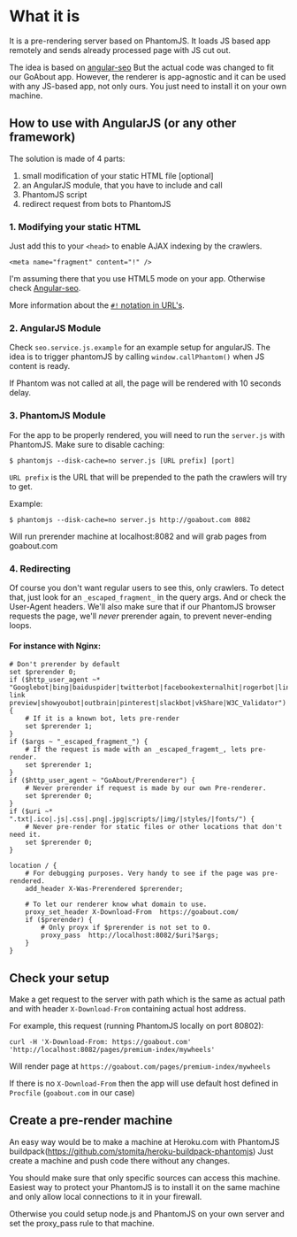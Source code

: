 # What it is


It is a pre-rendering server based on PhantomJS. It loads JS based app
remotely and sends already processed page with JS cut out.

The idea is based on [angular-seo](https://github.com/steeve/angular-seo)
But the actual code was changed to fit our GoAbout app. However,
the renderer is app-agnostic and it can be used with any JS-based app,
not only ours. You just need to install it on your own machine.


## How to use with AngularJS (or any other framework)

The solution is made of 4 parts:

1. small modification of your static HTML file [optional]
2. an AngularJS module, that you have to include and call
3. PhantomJS script
4. redirect request from bots to PhantomJS

### 1. Modifying your static HTML

Just add this to your `<head>` to enable AJAX indexing by the crawlers.

	<meta name="fragment" content="!" />

I'm assuming there that you use HTML5 mode on your app. Otherwise check
[Angular-seo](https://github.com/steeve/angular-seo).

More information about the [`#!` notation in URL's](https://support.google.com/webmasters/answer/174992?hl=en).

### 2. AngularJS Module


Check `seo.service.js.example` for an example setup for angularJS. The
idea is to trigger phantomJS by calling `window.callPhantom()` when JS
content is ready.

If Phantom was not called at all, the page will be rendered with 10
seconds delay.

### 3. PhantomJS Module

For the app to be properly rendered, you will need to run the
`server.js` with PhantomJS. Make sure to disable caching:

	$ phantomjs --disk-cache=no server.js [URL prefix] [port]

`URL prefix` is the URL that will be prepended to the path the crawlers
will try to get.

Example:


	$ phantomjs --disk-cache=no server.js http://goabout.com 8082


Will run prerender machine at localhost:8082 and will grab pages from
goabout.com

### 4. Redirecting


Of course you don't want regular users to see this, only crawlers. To
detect that, just look for an `_escaped_fragment_` in the query args.
And or check the User-Agent headers. We'll also make sure that if our
PhantomJS browser requests the page, we'll _never_ prerender again, to
prevent never-ending loops.

#### For instance with Nginx:


	# Don't prerender by default
	set $prerender 0;
	if ($http_user_agent ~* "Googlebot|bing|baiduspider|twitterbot|facebookexternalhit|rogerbot|linkedinbot|embedly|quora link preview|showyoubot|outbrain|pinterest|slackbot|vkShare|W3C_Validator") {
		# If it is a known bot, lets pre-render
		set $prerender 1;
	}
	if ($args ~ "_escaped_fragment_") {
		# If the request is made with an _escaped_fragemt_, lets pre-render.
		set $prerender 1;
	}
	if ($http_user_agent ~ "GoAbout/Prerenderer") {
		# Never prerender if request is made by our own Pre-renderer.
		set $prerender 0;
	}
	if ($uri ~* ".txt|.ico|.js|.css|.png|.jpg|scripts/|img/|styles/|fonts/") {
		# Never pre-render for static files or other locations that don't need it.
		set $prerender 0;
	}

	location / {
		# For debugging purposes. Very handy to see if the page was pre-rendered.
		add_header X-Was-Prerendered $prerender;

		# To let our renderer know what domain to use.
		proxy_set_header X-Download-From  https://goabout.com/
		if ($prerender) {
		    # Only proyx if $prerender is not set to 0.
			proxy_pass  http://localhost:8082/$uri?$args;
		}
	}



## Check your setup

Make a get request to the server with path which is the same as actual
path and with header `X-Download-From` containing actual host address.

For example, this request (running PhantomJS locally on port 80802):

	curl -H 'X-Download-From: https://goabout.com' 'http://localhost:8082/pages/premium-index/mywheels'

Will render page at `https://goabout.com/pages/premium-index/mywheels`

If there is no `X-Download-From` then the app will use default host
defined in `Procfile` (`goabout.com` in our case)

## Create a pre-render machine

An easy way would be to make a machine at Heroku.com with PhantomJS
buildpack(https://github.com/stomita/heroku-buildpack-phantomjs) Just
create a machine and push code there without any changes.

You should make sure that only specific sources can access this machine.
Easiest way to protect your PhantomJS is to install it on the same
machine and only allow local connections to it in your firewall.

Otherwise you could setup node.js and PhantomJS on your own server and
set the proxy_pass rule to that machine.

